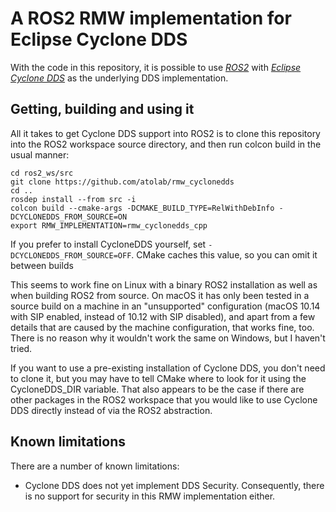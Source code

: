 # A ROS2 RMW implementation for Eclipse Cyclone DDS

With the code in this repository, it is possible to use [*ROS2*](https://index.ros.org/doc/ros2)
with [*Eclipse Cyclone DDS*](https://github.com/eclipse-cyclonedds/cyclonedds) as the underlying DDS
implementation.

## Getting, building and using it

All it takes to get Cyclone DDS support into ROS2 is to clone this repository into the ROS2 workspace
source directory, and then run colcon build in the usual manner:

    cd ros2_ws/src
    git clone https://github.com/atolab/rmw_cyclonedds
    cd ..
    rosdep install --from src -i
    colcon build --cmake-args -DCMAKE_BUILD_TYPE=RelWithDebInfo -DCYCLONEDDS_FROM_SOURCE=ON
    export RMW_IMPLEMENTATION=rmw_cyclonedds_cpp

If you prefer to install CycloneDDS yourself, set `-DCYCLONEDDS_FROM_SOURCE=OFF`. CMake caches this
value, so you can omit it between builds

This seems to work fine on Linux with a binary ROS2 installation as well as when building ROS2 from
source.  On macOS it has only been tested in a source build on a machine in an "unsupported"
configuration (macOS 10.14 with SIP enabled, instead of 10.12 with SIP disabled), and apart from a
few details that are caused by the machine configuration, that works fine, too.  There is no reason
why it wouldn't work the same on Windows, but I haven't tried.

If you want to use a pre-existing installation of Cyclone DDS, you don't need to clone it, but you
may have to tell CMake where to look for it using the CycloneDDS\_DIR variable.  That also appears
to be the case if there are other packages in the ROS2 workspace that you would like to use Cyclone
DDS directly instead of via the ROS2 abstraction.

## Known limitations

There are a number of known limitations:

* Cyclone DDS does not yet implement DDS Security.  Consequently, there is no support for security
  in this RMW implementation either.
